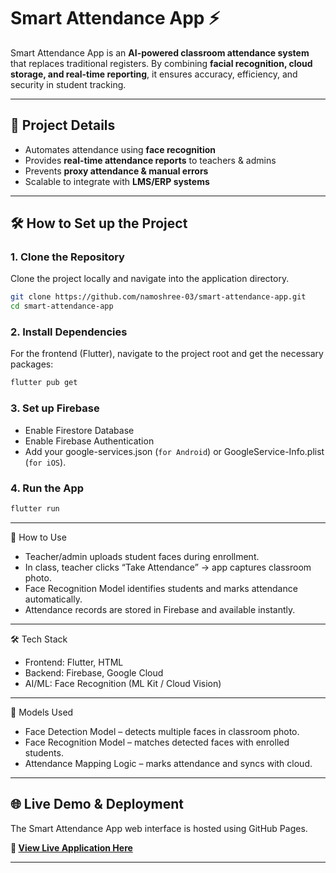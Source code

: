 # Smart Attendance App ⚡

Smart Attendance App is an **AI-powered classroom attendance system** that replaces traditional registers. By combining **facial recognition, cloud storage, and real-time reporting**, it ensures accuracy, efficiency, and security in student tracking.

---

## 📂 Project Details 

- Automates attendance using **face recognition**
- Provides **real-time attendance reports** to teachers & admins
- Prevents **proxy attendance & manual errors**
- Scalable to integrate with **LMS/ERP systems**

---

## 🛠️ How to Set up the Project

### 1. Clone the Repository

Clone the project locally and navigate into the application directory.

```bash
git clone https://github.com/namoshree-03/smart-attendance-app.git
cd smart-attendance-app
```

### 2. Install Dependencies

For the frontend (Flutter), navigate to the project root and get the necessary packages:

```bash
flutter pub get
```
### 3. Set up Firebase

- Enable Firestore Database
- Enable Firebase Authentication
- Add your google-services.json (`for Android`) or GoogleService-Info.plist (`for iOS`).
### 4. Run the App
```bash
flutter run
```
---

🚀 How to Use

- Teacher/admin uploads student faces during enrollment.
- In class, teacher clicks “Take Attendance” → app captures classroom photo.
- Face Recognition Model identifies students and marks attendance automatically.
- Attendance records are stored in Firebase and available instantly.

---

🛠 Tech Stack

- Frontend: Flutter, HTML
- Backend: Firebase, Google Cloud
- AI/ML: Face Recognition (ML Kit / Cloud Vision)

---

🤖 Models Used

- Face Detection Model – detects multiple faces in classroom photo.
- Face Recognition Model – matches detected faces with enrolled students.
- Attendance Mapping Logic – marks attendance and syncs with cloud.

---

## 🌐 Live Demo & Deployment

The Smart Attendance App web interface is hosted using GitHub Pages.

**🔗 [View Live Application Here](https://namoshree-03.github.io/smart-attendance-app/)**

---



